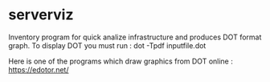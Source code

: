 # serverviz #

Inventory program for quick analize infrastructure and produces DOT format graph.
To display DOT you must run : dot -Tpdf inputfile.dot

Here is one of the programs which draw graphics from DOT online : https://edotor.net/
